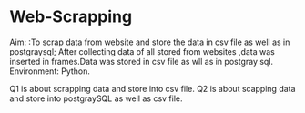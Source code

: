 # Web-Scrapping
Aim: :To scrap data from website and store the data in csv file as well as in
postgraysql;  After collecting data of all stored from websites ,data was inserted in frames.Data
was stored in csv file as wll as in postgray sql. Environment: Python.

Q1 is about scrapping data and store into csv file.
Q2 is about scapping data and store into postgraySQL as well as csv file.
